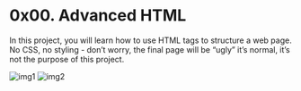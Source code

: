 # 0x00. Advanced HTML

In this project, you will learn how to use HTML tags to structure a web page. No CSS, no styling - don’t worry, the final page will be “ugly” it’s normal, it’s not the purpose of this project.

<img src="https://holbertonintranet.s3.amazonaws.com/uploads/medias/2020/4/4dec2ba9d84a0a55355b1c1e2de4c57854a2d35a.png?X-Amz-Algorithm=AWS4-HMAC-SHA256&X-Amz-Credential=AKIARDDGGGOUWMNL5ANN%2F20210413%2Fus-east-1%2Fs3%2Faws4_request&X-Amz-Date=20210413T105832Z&X-Amz-Expires=86400&X-Amz-SignedHeaders=host&X-Amz-Signature=31691a4e83a711601d5407703e2fe28e3534a0706cf5e90e30dc834717e6f545" alt="img1">

<img src="https://holbertonintranet.s3.amazonaws.com/uploads/medias/2020/4/3e4f9e2b3cb73d1768229e086f5da35337be5c6c.png?X-Amz-Algorithm=AWS4-HMAC-SHA256&X-Amz-Credential=AKIARDDGGGOUWMNL5ANN%2F20210413%2Fus-east-1%2Fs3%2Faws4_request&X-Amz-Date=20210413T105832Z&X-Amz-Expires=86400&X-Amz-SignedHeaders=host&X-Amz-Signature=0f02f9343b6101e65d45c6717af4edefcc07a3d926b3fe6de4014eb6e99de9ad" alt="img2">
